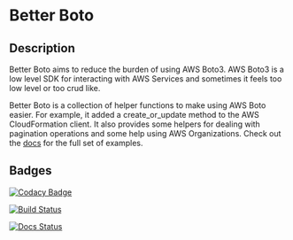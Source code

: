 # Better Boto

## Description

Better Boto aims to reduce the burden of using AWS Boto3.  AWS Boto3 is a low level SDK for interacting with AWS Services 
and sometimes it feels too low level or too crud like.

Better Boto is a collection of helper functions to make using AWS Boto easier.  For example, it added a create_or_update
method to the AWS CloudFormation client.  It also provides some helpers for dealing with pagination operations and some
help using AWS Organizations.  Check out the [docs](https://better-boto.readthedocs.io/en/latest/) for the full set of examples.


## Badges

[![Codacy Badge](https://api.codacy.com/project/badge/Grade/186212a8957b42a594ec8aa5f8d8a70c)](https://www.codacy.com/app/eamonnfaherty/better-boto?utm_source=github.com&amp;utm_medium=referral&amp;utm_content=eamonnfaherty/better-boto&amp;utm_campaign=Badge_Grade)

[![Build Status](https://travis-ci.org/eamonnfaherty/better-boto.svg?branch=master)](https://travis-ci.org/eamonnfaherty/better-boto)

[![Docs Status](https://readthedocs.org/projects/better-boto/badge/?version=latest)](https://better-boto.readthedocs.io/en/latest/)
